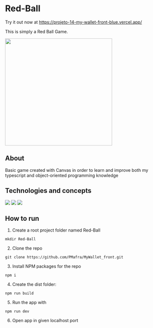# Red-Ball

Try it out now at https://projeto-14-my-wallet-front-blue.vercel.app/ <br>

This is simply a Red Ball Game.

<img width="350px" heigth="350px" src="./MyWallet.gif" />

## About

Basic game created with Canvas in order to learn and improve both my typescript and object-oriented programming knowledge

## Technologies and concepts
<p>
  <img src="https://img.shields.io/badge/-JS_Vanilla-purple?style=for-the-badge" />
  <img src="https://img.shields.io/badge/-Typescript-purple?style=for-the-badge" />
  <img src="https://img.shields.io/badge/-Object_oriented_programming-purple?style=for-the-badge" />
</p>

## How to run

1. Create a root project folder named Red-Ball
```
mkdir Red-Ball
```
2. Clone the repo
```
git clone https://github.com/PMafra/MyWallet_front.git
```
3. Install NPM packages for the repo
```
npm i
```
4. Create the dist folder:
```
npm run build
```
5. Run the app with
```
npm run dev
```
6. Open app in given localhost port

